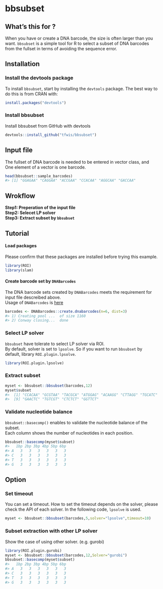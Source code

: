 
<!-- README.md is generated from README.Rmd. Please edit that file -->

# bbsubset

<!-- badges: start -->
<!-- badges: end -->

## What’s this for ?

When you have or create a DNA barcode, the size is often larger than you
want. `bbsubset` is a simple tool for R to select a subset of DNA
barcodes from the fullset in terms of avoiding the sequence error.

## Installation

### Install the devtools package

To install `bbsubset`, start by installing the `devtools` package. The
best way to do this is from CRAN with:

``` r
install.packages("devtools")
```

### Install bbsubset

Install bbsubset from GitHub with devtools

``` r
devtools::install_github("tfwis/bbsubset")
```

## Input file

The fullset of DNA barcode is needed to be entered in vector class, and
One element of a vector is one barcode.

``` r
head(bbsubset::sample_barcodes)
#> [1] "GGAGAA" "CAGGAA" "ACCGAA" "CCACAA" "AGGCAA" "GACCAA"
```

## Wrokflow

**Step1: Preperation of the input file**  
**Step2: Selecet LP solver**  
**Step3: Extract subset by `bbsubset`**

## Tutorial

#### Load packages

Please confirm that these packages are installed before trying this
example.

``` r
library(ROI)
library(slam)
```

#### Create barcode set by `DNABarcodes`

The DNA barcode sets created by `DNABarcodes` meets the requirement for
input file descreibed above.  
Usage of `DNABarcodes` is
[here](https://bioconductor.org/packages/release/bioc/vignettes/DNABarcodes/inst/doc/DNABarcodes.html)

``` r
barcodes <- DNABarcodes::create.dnabarcodes(n=6, dist=3)
#> 1) Creating pool ...  of size 1160
#> 2) Conway closing...  done
```

### Select LP solver

`bbsubset` have tolerate to select LP solver via ROI.  
By default, solver is set to `lpsolve`. So if you want to run `bbsubset`
by default, library `ROI.plugin.lpsolve`.

``` r
library(ROI.plugin.lpsolve)
```

### Extract subset

``` r
myset <- bbsubset::bbsubset(barcodes,12)
myset$subset
#>  [1] "CCACAA" "GCGTAA" "TACGCA" "ATGGAG" "ACAAGG" "CTTAGG" "TGCATC" "AAGGTC"
#>  [9] "GAACTC" "TGTCGT" "CTCTCT" "GGTTCT"
```

### Validate nucleotide balance

`bbsubset::basecomp()` enables to validate the nucleotide balance of the
subset.  
Each column shows the number of nucleotides in each position.

``` r
bbsubset::basecomp(myset$subset)
#>   1bp 2bp 3bp 4bp 5bp 6bp
#> A   3   3   3   3   3   3
#> C   3   3   3   3   3   3
#> T   3   3   3   3   3   3
#> G   3   3   3   3   3   3
```

## Option

### Set timeout

You can set a timeout. How to set the timeout depends on the solver,
please check the API of each solver. In the following code, `lpsolve` is
used.

``` r
myset <- bbsubset::bbsubset(barcodes,5,solver="lpsolve",timeout=10) 
```

### Subset extraction with other LP solver

Show the case of using other solver. (e.g. gurobi)

``` r
library(ROI.plugin.gurobi)
myset <- bbsubset::bbsubset(barcodes,12,Solver="gurobi")
bbsubset::basecomp(myset$subset)
#>   1bp 2bp 3bp 4bp 5bp 6bp
#> A   3   3   3   3   3   3
#> C   3   3   3   3   3   3
#> T   3   3   3   3   3   3
#> G   3   3   3   3   3   3
```
